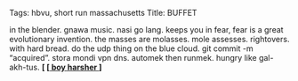 Tags: hbvu, short run massachusetts
Title: BUFFET
  
in the blender. gnawa music. nasi go lang. keeps you in fear, fear is a great evolutionary invention. the masses are molasses. mole assesses. rightovers. with hard bread. do the udp thing on the blue cloud. git commit -m “acquired”. stora mondi vpn dns. automek then runmek. hungry like gal-akh-tus.
**[ [[ boy harsher ](https://boyharsher.bandcamp.com) ]**